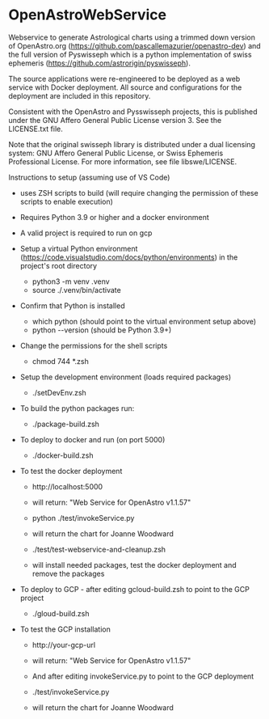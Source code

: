 # OpenAstroWebService
 
Webservice to generate Astrological charts using a trimmed down version of OpenAstro.org (https://github.com/pascallemazurier/openastro-dev) and the full version of Pyswisseph which is a python implementation of swiss ephemeris (https://github.com/astrorigin/pyswisseph).

The source applications were re-engineered to be deployed as a web service with Docker deployment.  All source and configurations for the deployment are included in this repository. 

Consistent with the OpenAstro and Pysswisseph projects, this is published under the GNU Affero General Public License version 3.  See the LICENSE.txt file.

Note that the original swisseph library is distributed under a dual licensing system: GNU Affero General Public License, or Swiss Ephemeris Professional License. For more information, see file libswe/LICENSE.

Instructions to setup (assuming use of VS Code)

- uses ZSH scripts to build (will require changing the permission of these scripts to enable execution)
- Requires Python 3.9 or higher and a docker environment 
- A valid project is required to run on gcp 
- Setup a virtual Python environment (https://code.visualstudio.com/docs/python/environments) in the project's root directory
	- python3 -m venv .venv
	- source ./.venv/bin/activate

- Confirm that Python is installed
	- which python (should point to the virtual environment setup above) 
	- python --version (should be Python 3.9+)

- Change the permissions for the shell scripts
	- chmod 744 *.zsh

- Setup the development environment (loads required packages)
	- ./setDevEnv.zsh

- To build the python packages run:
	- ./package-build.zsh

- To deploy to docker and run (on port 5000)
	- ./docker-build.zsh

- To test the docker deployment
	- http://localhost:5000 
	- will return: "Web Service for OpenAstro v1.1.57"

	- python ./test/invokeService.py 
	- will return the chart for Joanne Woodward

	- ./test/test-webservice-and-cleanup.zsh 
	- will install needed packages, test the docker deployment and remove the packages

- To deploy to GCP - after editing gcloud-build.zsh to point to the GCP project
	- ./gloud-build.zsh

- To test the GCP installation
	- http://your-gcp-url 
	- will return: "Web Service for OpenAstro v1.1.57"
		
	- And after editing invokeService.py to point to the GCP deployment

	- ./test/invokeService.py 
	- will return the chart for Joanne Woodward
